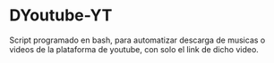 # DYoutube-YT
Script programado en bash, para automatizar descarga de musicas o videos de la plataforma de youtube, con solo el link de dicho video.
